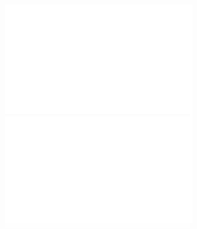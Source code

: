 <a href="https://github.com/jstrieb/github-stats">
    <img src="https://raw.githubusercontent.com/ZhouZ-1/github-stats/master/generated/overview.svg#gh-dark-mode-only" />
    <img src="https://raw.githubusercontent.com/ZhouZ-1/github-stats/master/generated/languages.svg#gh-dark-mode-only" />
</a>
